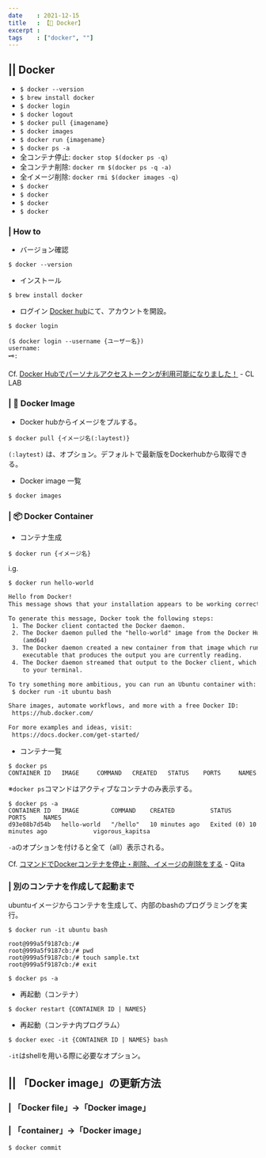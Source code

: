 ```yaml
---
date    : 2021-12-15
title   : 【🐳 Docker】
excerpt : 
tags    : ["docker", ""]
---
```

## || Docker

*  `$ docker --version`
*  `$ brew install docker `
*  `$ docker login`
*  `$ docker logout`
*  `$ docker pull {imagename}`
*  `$ docker images`
*  `$ docker run {imagename}`
*  `$ docker ps -a`
* 全コンテナ停止: `docker stop $(docker ps -q)`
* 全コンテナ削除: `docker rm $(docker ps -q -a)`
* 全イメージ削除: `docker rmi $(docker images -q)`
*  `$ docker `
*  `$ docker `
*  `$ docker `
*  `$ docker `


### | How to
* バージョン確認
```shell
$ docker --version
```
* インストール
```shell
$ brew install docker
```

* ログイン
[Docker hub]()にて、アカウントを開設。
```shell
$ docker login

($ docker login --username {ユーザー名})
username: 
🗝:
```
Cf. [Docker Hubでパーソナルアクセストークンが利用可能になりました！](https://www.creationline.com/lab/29979) - CL LAB

### | 💭 Docker Image
* Docker hubからイメージをプルする。
```shell
$ docker pull {イメージ名(:laytest)}
```
`(:laytest)` は、オプション。デフォルトで最新版をDockerhubから取得できる。

* Docker image 一覧
```shell
$ docker images
```

### | 📦 Docker Container
* コンテナ生成
```shell
$ docker run {イメージ名}
```

i.g.
```shell
$ docker run hello-world
```
```txt
Hello from Docker!
This message shows that your installation appears to be working correctly.

To generate this message, Docker took the following steps:
 1. The Docker client contacted the Docker daemon.
 2. The Docker daemon pulled the "hello-world" image from the Docker Hub.
    (amd64)
 3. The Docker daemon created a new container from that image which runs the
    executable that produces the output you are currently reading.
 4. The Docker daemon streamed that output to the Docker client, which sent it
    to your terminal.

To try something more ambitious, you can run an Ubuntu container with:
 $ docker run -it ubuntu bash

Share images, automate workflows, and more with a free Docker ID:
 https://hub.docker.com/

For more examples and ideas, visit:
 https://docs.docker.com/get-started/
```

* コンテナ一覧
```shell
$ docker ps
CONTAINER ID   IMAGE     COMMAND   CREATED   STATUS    PORTS     NAMES
```
※`docker ps`コマンドはアクティブなコンテナのみ表示する。

```shell
$ docker ps -a
CONTAINER ID   IMAGE         COMMAND    CREATED          STATUS                      PORTS     NAMES
d93e08b7d54b   hello-world   "/hello"   10 minutes ago   Exited (0) 10 minutes ago             vigorous_kapitsa
```
`-a`のオプションを付けると全て（all）表示される。

Cf. [コマンドでDockerコンテナを停止・削除、イメージの削除をする](https://qiita.com/shisama/items/48e2eaf1dc356568b0d7) - Qiita


### | 別のコンテナを作成して起動まで 
ubuntuイメージからコンテナを生成して、内部のbashのプログラミングを実行。
```shell
$ docker run -it ubuntu bash

root@999a5f9187cb:/# 
root@999a5f9187cb:/# pwd
root@999a5f9187cb:/# touch sample.txt
root@999a5f9187cb:/# exit

$ docker ps -a
```

* 再起動（コンテナ）
```shell
$ docker restart {CONTAINER ID | NAMES}
```

* 再起動（コンテナ内プログラム）
```shell
$ docker exec -it {CONTAINER ID | NAMES} bash 
```
`-it`はshellを用いる際に必要なオプション。


## || 「Docker image」の更新方法
### | 「Docker file」→「Docker image」

### | 「container」→「Docker image」
```shell
$ docker commit 
```










